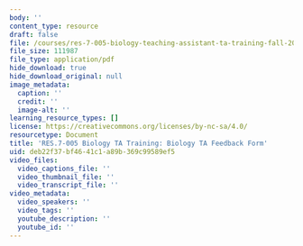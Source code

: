```yaml
---
body: ''
content_type: resource
draft: false
file: /courses/res-7-005-biology-teaching-assistant-ta-training-fall-2021/biology-ta-feedback-form.pdf
file_size: 111987
file_type: application/pdf
hide_download: true
hide_download_original: null
image_metadata:
  caption: ''
  credit: ''
  image-alt: ''
learning_resource_types: []
license: https://creativecommons.org/licenses/by-nc-sa/4.0/
resourcetype: Document
title: 'RES.7-005 Biology TA Training: Biology TA Feedback Form'
uid: deb22f37-bf46-41c1-a89b-369c99589ef5
video_files:
  video_captions_file: ''
  video_thumbnail_file: ''
  video_transcript_file: ''
video_metadata:
  video_speakers: ''
  video_tags: ''
  youtube_description: ''
  youtube_id: ''
---
```

